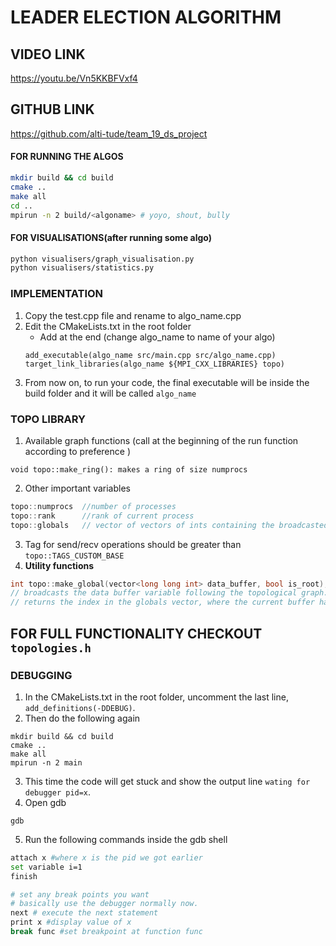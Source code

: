 # LEADER ELECTION ALGORITHM
## VIDEO LINK
https://youtu.be/Vn5KKBFVxf4

## GITHUB LINK
https://github.com/alti-tude/team_19_ds_project

#### FOR RUNNING THE ALGOS
```bash
mkdir build && cd build
cmake ..
make all
cd ..
mpirun -n 2 build/<algoname> # yoyo, shout, bully
```
#### FOR VISUALISATIONS(after running some algo)
```bash
python visualisers/graph_visualisation.py
python visualisers/statistics.py
```

### IMPLEMENTATION
1. Copy the test.cpp file and rename to algo_name.cpp
2. Edit the CMakeLists.txt in the root folder
    * Add at the end (change algo_name to name of your algo)
    ```
    add_executable(algo_name src/main.cpp src/algo_name.cpp)
    target_link_libraries(algo_name ${MPI_CXX_LIBRARIES} topo)
    ```
3. From now on, to run your code, the final executable will be inside the build folder and it will be called ```algo_name```

### TOPO LIBRARY
1. Available graph functions (call at the beginning of the run function according to preference )
```
void topo::make_ring(): makes a ring of size numprocs
```

2. Other important variables
```c++
topo::numprocs  //number of processes
topo::rank      //rank of current process
topo::globals   // vector of vectors of ints containing the broadcasted global variables
```
3. Tag for send/recv operations should be greater than ```topo::TAGS_CUSTOM_BASE```
4. **Utility functions**
```c++
int topo::make_global(vector<long long int> data_buffer, bool is_root);
// broadcasts the data buffer variable following the topological graph. 
// returns the index in the globals vector, where the current buffer has been stored. This returned value is same in all the processes.
```
## FOR FULL FUNCTIONALITY CHECKOUT ```topologies.h```

### DEBUGGING
1. In the CMakeLists.txt in the root folder, uncomment the last line, ```add_definitions(-DDEBUG)```.
2. Then do the following again
```
mkdir build && cd build
cmake ..
make all
mpirun -n 2 main
```
3. This time the code will get stuck and show the output line ```wating for debugger pid=x```.
4. Open gdb
```
gdb
```
5. Run the following commands inside the gdb shell
```bash
attach x #where x is the pid we got earlier
set variable i=1
finish

# set any break points you want
# basically use the debugger normally now. 
next # execute the next statement
print x #display value of x
break func #set breakpoint at function func
```
